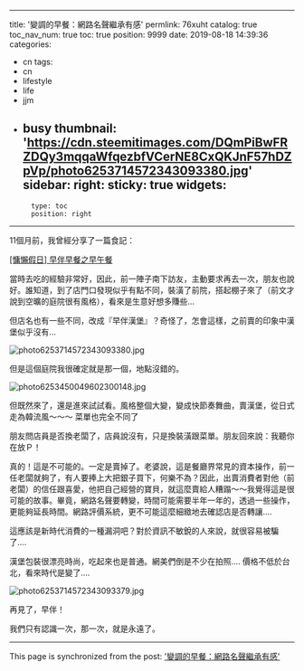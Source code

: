 
---
title: '變調的早餐：網路名聲繼承有感'
permlink: 76xuht
catalog: true
toc_nav_num: true
toc: true
position: 9999
date: 2019-08-18 14:39:36
categories:
- cn
tags:
- cn
- lifestyle
- life
- jjm
- busy
thumbnail: 'https://cdn.steemitimages.com/DQmPiBwFRZDQy3mqqaWfqezbfVCerNE8CxQKJnF57hDZpVp/photo6253714572343093380.jpg'
sidebar:
    right:
        sticky: true
widgets:
    -
        type: toc
        position: right
---


11個月前，我曾經分享了一篇食記：

[[慵懶假日] 早伴早餐之早午餐](https://steemit.com/food/@deanliu/31crvk)

當時去吃的經驗非常好，因此，前一陣子南下訪友，主動要求再去一次，朋友也說好。誰知道，到了店門口發現似乎有點不同，裝潢了前院，搭起棚子來了（前文才說到空曠的庭院很有風格），看來是生意好想多賺些...

但店名也有一些不同，改成『早伴漢堡』？奇怪了，怎會這樣，之前賣的印象中漢堡似乎沒有...

![photo6253714572343093380.jpg](https://cdn.steemitimages.com/DQmPiBwFRZDQy3mqqaWfqezbfVCerNE8CxQKJnF57hDZpVp/photo6253714572343093380.jpg)

但是這個庭院我很確定就是那一個，地點沒錯的。


![photo6253450049602300148.jpg](https://cdn.steemitimages.com/DQmYTzWY6XcvS2PUh9nhC2GpvyTjkB2jmnSnt1USk8Fc5Dn/photo6253450049602300148.jpg)

但既然來了，還是進來試試看。風格整個大變，變成快節奏舞曲，賣漢堡，從日式走為韓流風～～～ 菜單也完全不同了

朋友問店員是否換老闆了，店員說沒有，只是換裝潢跟菜單。朋友回來說：我聽你在放Ｐ！

真的！這是不可能的。一定是賣掉了。老婆說，這是餐廳界常見的資本操作，前一任老闆就夠了，有人要捧上大把銀子買下，何樂不為？因此，出賣消費者對他（前老闆）的信任跟喜愛，他把自己經營的寶貝，就這麼賣給人糟蹋～～我覺得這是很可能的故事。畢竟，網路名聲要轉變，時間可能需要半年一年的，透過一些操作，更能夠延長時間。網路評價系統，更不可能這麼細緻地去確認店是否轉讓.... 

這應該是新時代消費的一種漏洞吧？對於資訊不敏銳的人來說，就很容易被騙了....

漢堡包裝很漂亮時尚，吃起來也是普通。網美們倒是不少在拍照.... 價格不低於台北，看來時代是變了....

![photo6253714572343093379.jpg](https://cdn.steemitimages.com/DQmRqRdXhmqZjLL1BKQCMn3BNABhU6NWXTb4oWKDvh97yFS/photo6253714572343093379.jpg)

再見了，早伴！

我們只有認識一次，那一次，就是永遠了。

- - -

This page is synchronized from the post: ['變調的早餐：網路名聲繼承有感'](https://steemit.com/@deanliu/76xuht)
